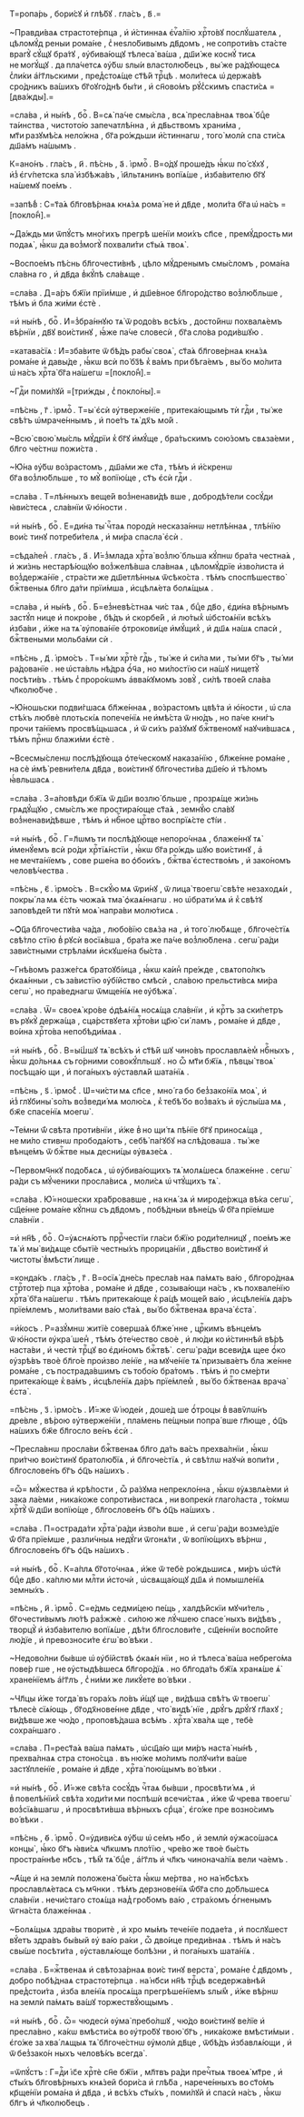 Т=ропа́рь , бори́сꙋ и҆ глѣ́бꙋ . гла́съ , в҃ .=

~Правди́ваѧ страстоте́рпца , и҆ и҆́стиннаѧ є҆ѵⷢ҇а́лїю хрⷭ҇то́вꙋ послꙋ́шателѧ , цѣломꙋ́д реныи рома́не , с̾ неѕло́бивымъ дв҃домъ , не сопроти́въ ста́сте врагꙋ̀ сꙋ́щꙋ бра́тꙋ , ᲂу҆бива́ющꙋ тѣлеса̀ ва́ша , дш҃и́ же коснꙋ́ тисѧ не могꙋ́щꙋ . да пла́четсѧ ᲂу҆́бѡ ѕлы́и властолю́бецъ , вы́ же ра́дꙋющесѧ с̾ли́ки а҆́гг҃льскими , пред̾стоѧ́ще ст҃ѣ́й трⷪ҇цѣ . моли́тесѧ ѡ҆ держа́вѣ сро́дникъ ва́шихъ бг҃оꙋго́днѣ бы́ти , и҆ сн҃ово́мъ рꙋ́с̾скимъ спасти́сѧ =[два́жды].=

=сла́ва , и҆ ны́нѣ , боⷢ҇ . В=сѧ̀ па́че смы́сла , всѧ̀ пресла́внаѧ твоѧ̀ бцⷣе та́инства , чистото́ю запечатлѣ́нна , и҆ дв҃ьствомъ храни́ма , мт҃и разꙋмѣ́сѧ нело́жна , бг҃а ро́ждьши и҆́стиннагѡ , того̀ молѝ спа сти́сѧ дш҃а́мъ на́шымъ .

К=ано́нъ . гла́съ , и҃ . пѣ́снь , а҃ . і҆рмоⷭ҇ . В=о́дꙋ проше́дъ ꙗ҆́кѡ по́ сꙋхꙋ , и҆з̾ є҆гѵ́петска ѕла̀ и҆збѣжа́въ , і҆и҃льтѧнинъ вопїѧ́ше , и҆зба́вителю бг҃ꙋ на́шемꙋ пое́мъ .

=запѣ́в̾ : С=т҃а́ѧ бл҃говѣ́рнаѧ кнѧ́зѧ рома́ не и҆ дв҃де , моли́та бг҃а ѡ҆ на́съ =[покло́н̾].=

~Да́ждь ми ѿпꙋ́стъ мно́гихъ прегрѣ ше́нїи мои́хъ сп҃се , премꙋ́дрость ми подаѧ̀ , ꙗ҆́кѡ да воз̾могꙋ̀ похвали́ти ст҃ы́ѧ твоѧ̀ .

~Воспое́мъ пѣ́снь бл҃гочести́внѣ , цѣло мꙋ́дренымъ смы́сломъ , рома́на сла́вна го , и҆ дв҃да в̾кꙋ́пѣ сла́вѧще .

=сла́ва . Д=а́ръ бж҃їи прїи́мше , и҆ дш҃е́вное бл҃горо́дство воз̾лю́бльше , тѣ́мъ и҆ бла жи́ми є҆стѐ .

=и҆ ны́нѣ , боⷢ҇ . И҆=з̾бра́ннꙋю тѧ̀ ѿ родо́въ всѣ́хъ , досто́йнѡ похвалѧ́емъ вѣ́рнїи , дв҃ꙋ вои́стинꙋ , ꙗ҆́же па́че словесѝ , бг҃а сло́ва роди́вшꙋю .

=катава́сїѧ : И҆=зба́вите ѿ бѣ́дъ рабы̀ своѧ̀ , ст҃а́ѧ бл҃гове́рнаѧ кнѧ́зѧ рома́не и҆ давы́де , ꙗ҆́кѡ всѝ по́ бз҃ѣ к̾ ва́мъ при бѣга́емъ , вы́ бо мо́лита ѡ҆ на́съ хрⷭ҇та̀ бг҃а на́шегѡ =[покло́н̾].=

~Гдⷭ҇и поми́лꙋй =[три́жды , с̾ покло́ны].=

=пѣ́снь , г҃ . і҆рмоⷭ҇ . Т=ы̀ є҆сѝ ᲂу҆тверже́нїе , притека́ющымъ тѝ гдⷭ҇и , ты́ же свѣ́тъ ѡ҆мраче́ннымъ , и҆ пое́тъ тѧ̀ дх҃ъ мо́й .

~Всю̀ свою̀ мы́сль мꙋ́дрїи к̾ бг҃ꙋ и҆мꙋ́ще , бра́тьскимъ сою́зомъ свѧза́еми , бл҃го че́стнѡ пожи́ста .

~Ю҆́на ᲂу҆́бѡ во́зрастомъ , дш҃а́ми же ст҃а , тѣ́мъ и҆ и҆́скренѡ бг҃а воз̾лю́бльше , то мꙋ̀ вопїю́ще , ст҃ъ є҆сѝ гдⷭ҇и .

=сла́ва . Т=лѣ́нныхъ веще́й воз̾ненави́дѣ вше , добродѣ́тели сосꙋ́ди ꙗ҆ви́стесѧ , сла́внїи ѿ ю҆́ности .

=и҆ ны́нѣ , боⷢ҇ . Е҆=ди́на ты̀ чⷭ҇таѧ породѝ несказа́ннѡ нетлѣ́ннаѧ , тлѣ́нїю вои́с тинꙋ потреби́телѧ , и҆ ми́ра спасла̀ є҆сѝ .

=сѣда́лен̾ . гла́съ , а҃ . И҆́=з̾млада хрⷭ҇та̀ воз̾лю́ бльша кꙋ́пнѡ бра́та честна́ѧ , и҆ жи́знь нестарѣ́ющꙋю воз̾желѣ́вша сла́внаѧ , цѣломꙋ́дрїе и҆зво́листа и҆ воз̾держа́нїе , стра́сти же дш҃етлѣ́нныѧ ѿсѣко́ста . тѣ́мъ споспѣшество̀ бжⷭ҇твеныѧ бл҃го да́ти прїи́мша , и҆сцѣлѧ́ета болѧ́щыѧ .

=сла́ва , и҆ ны́нѣ , боⷢ҇ . Б=ез̾невѣ́стнаѧ чи́с таѧ , бцⷣе дв҃о , є҆ди́на вѣ́рнымъ застꙋ́п нице и҆ покро́ве , бѣ́дъ и҆ скорбе́й , и҆ лю́тых̾ ѡ҆бстоѧ́нїи всѣ́хъ и҆зба́ви , и҆́же на тѧ̀ ᲂу҆пова́нїе ѻ҆трокови́це и҆мꙋ́щих̾ , и҆ дш҃ѧ на́шѧ спасѝ , бжⷭ҇твеными мольба́ми сѝ .

=пѣ́снь , д҃ . і҆рмо́съ . Т=ы́ ми хрⷭ҇тѐ гдⷭ҇ь , ты́ же и҆ си́ла ми , ты́ ми бг҃ъ , ты́ ми ра́дованїе . не ѡ҆ста́вль нѣ́дра ѻ҆́ч҃а , но ми́лостїю си на́шꙋ нищетꙋ̀ посѣти́въ . тѣ́мъ с̾ проро́кѡмъ а҆вва́кꙋмомъ зовꙋ̀ , си́лѣ твое́й сла́ва чл҃колю́бче .

~Ю҆́ношьски подви́гшасѧ бл҃же́ннаѧ , во́зрастомъ цвѣ́та и҆ ю҆́ности , ѡ҆ сла стѣ́хъ любвѐ плотьскі́ѧ попече́нїѧ не и҆мѣ́ста ѿ ню́дъ , но па́че кни́гъ прочи та́нїемъ просвѣ́щьшасѧ , и҆ ѿ си́хъ ра́зꙋмꙋ бжⷭ҇твеномꙋ наꙋчи́вшасѧ , тѣ́мъ прⷭ҇нѡ блажи́ми є҆стѐ .

~Всесмы́сленѡ послѣ́дꙋюща ѻ҆те́ческомꙋ наказа́нїю , бл҃же́нне рома́не , на сѐ и҆мѣ̀ ревни́телѧ дв҃да , вои́стинꙋ бл҃гочести́ва дш҃е́ю и҆ тѣ́ломъ ꙗ҆́вльшасѧ .

=сла́ва . З=а́повѣди бж҃їѧ ѿ дш҃и возлю́ бльше , прозрѧ́ще жи́знь грѧдꙋ́щꙋю , смы́слъ же простира́юще ст҃а́ѧ , земнꙋ́ю сла́вꙋ воз̾ненави́дѣвше , тѣ́мъ и҆ нбⷭ҇ное црⷭ҇тво воспрїѧ́сте ст҃і́и .

=и҆ ны́нѣ , боⷢ҇ . Г=л҃ѡмъ ти послѣ́дꙋюще непоро́чнаѧ , блаже́ннꙋ тѧ̀ и҆менꙋ́емъ всѝ ро́ди хрⷭ҇тїѧ́нстїи , ꙗ҆́кѡ бг҃а ро́ждь шꙋю вои́стинꙋ , а҆ не мечта́нїемъ , сове рше́на во ѻ҆бои́хъ , бжⷭ҇тва̀ є҆стество́мъ , и҆ зако́номъ человѣ́чества .

=пѣ́снь , є҃ . і҆рмо́съ . В=скꙋ́ю мѧ ѿри́нꙋ , ѿ лица̀ твоегѡ̀ свѣ́те незаходѧ́и , покры́ ла мѧ є҆́сть чюжа́ѧ тма̀ ѻ҆каѧ́ннагѡ . но ѡ҆брати́ мѧ и҆ к̾ свѣ́тꙋ заповѣде́й ти пꙋтѝ моѧ̀ напра́ви молю́тисѧ .

~Ѻ҆ц҃а бл҃гочести́ва ча́да , любо́вїю свѧ́за на , и҆ того̀ лю́бѧще , бл҃гоче́стїѧ свѣ́тло стїю в̾ рꙋсѝ восїѧ́вша , бра́та же па́че воз̾лю́блена . сегѡ̀ ра́ди зави́стными стрѣла́ми и҆скꙋше́на бы́ста .

~Гнѣ́вомъ разже́гсѧ братоꙋбі́ица , ꙗ҆́кѡ ка́ин̾ пре́жде , свѧтопо́лкъ ѻ҆каѧ́нныи , съ за́вистїю ᲂу҆бі́йство смѣсѝ , сла́вою прельсти́всѧ ми́ра сегѡ̀ , но пра́веднагѡ ѿмще́нїѧ не ᲂу҆бѣжа̀ .

=сла́ва . Ѿ= своеѧ̀ кро́ве ѻ҆дѣѧ́нїѧ носѧ́ща сла́внїи , и҆ крⷭ҇тъ за ски́петръ въ рꙋкꙋ̀ держа́ща , сца́рствꙋета хрⷭ҇то́ви цр҃ю̀ си́ ламъ , рома́не и҆ дв҃де , во́ина хрⷭ҇то́ва непобѣди́маѧ .

=и҆ ны́нѣ , боⷢ҇ . В=ы́ш̾шꙋ тѧ̀ всѣ́хъ и҆ ст҃ѣ́й шꙋ чино́въ прославлѧ́ем̾ нбⷭ҇ныхъ , ꙗ҆́кѡ до́льнѧѧ съ го́рними совокꙋ́пльшꙋ . но ѽ мт҃и бж҃їѧ , пѣвцы̀ твоѧ̀ посѣща́ю щи , и҆ пога́ныхъ ᲂу҆ставлѧ́й шата́нїѧ .

=пѣ́снь , ѕ҃ . і҆рмо́с̾ . Ѡ҆=чи́сти мѧ сп҃се , мно́ га бо без̾зако́нїѧ моѧ̀ , и҆ и҆з̾ глꙋбины̀ ѕо́лъ воз̾веди́ мѧ молю́сѧ , к̾ тебѣ́ бо воз̾ва́хъ и҆ ᲂу҆слы́ша мѧ , бж҃е спасе́нїѧ моегѡ̀ .

~Те́мни ѿ́ свѣта проти́внїи , и҆́же в̾ но щи́ тѧ пѣ́нїе бг҃ꙋ приносѧ́ща , не ми́ло стивнѡ пробода́ютъ , себѣ̀ па́гꙋбꙋ на слѣ́доваша . ты́ же вѣнце́мъ ѿ бжⷭ҇тве ныѧ десни́цы ᲂу҆вѧзе́сѧ .

~Первомч҃нкꙋ подо́бѧсѧ , ѡ҆ ᲂу҆бива́ющихъ тѧ̀ молѧ́шесѧ блаже́нне . сегѡ̀ ра́ди съ мꙋ́ченики просла́висѧ , моли́сѧ ѡ҆ чтꙋ́щихъ тѧ̀ .

=сла́ва . Ю҆́=ношески хра́бровавше , на кнѧ́ зѧ и҆ мироде́ржца вѣ́ка сегѡ̀ , сщ҃е́нне рома́не кꙋ́пнѡ съ дв҃домъ , побѣ́дныи вѣне́цъ ѿ́ бг҃а прїе́мше сла́внїи .

=и҆ нн҃ѣ , боⷢ҇ . О=у҆ѧснѧ́ютъ пррⷪ҇честїи гла́си бж҃їю роди́телницꙋ , пое́мъ же тѧ̀ и҆ мы̀ ви́дѧще сбытїѐ честны́хъ прорица́нїи , дв҃ьство вои́стинꙋ и҆ чистоты̀ в̾мѣсти́ лище .

=конда́къ . гла́съ , г҃ . В=осїѧ̀ дне́сь пресла́в наѧ па́мѧть ва́ю , бл҃горо́днаѧ стрⷭ҇тоте́р пца хрⷭ҇то́ва , рома́не и҆ дв҃де , созыва́ющи на́съ , къ похвале́нїю хрⷭ҇та̀ бг҃а на́шегѡ . тѣ́мъ притека́юще к̾ ра́цѣ моще́й ва́ю , и҆сцѣле́нїѧ да́ръ прїе́млемъ , моли́твами ва́ю ст҃а́ѧ , вы́ бо бжⷭ҇твенаѧ врача̀ є҆ста̀ .

=и҆́косъ . Р=азꙋ́мнѡ житїѐ соверша́ѧ бл҃же́ нне , црⷭ҇кимъ вѣнце́мъ ѿ ю҆́ности ᲂу҆кра́ шен̾ , тѣ́мъ ѻ҆те́чество своѐ , и҆ лю́ди ко и҆́стиннѣй вѣ́рѣ наста́ви , и҆ честѝ трⷪ҇цꙋ во є҆ди́номъ бжⷭ҇твѣ̀ . сегѡ̀ ра́ди всеви́дѧ щее ѻ҆́ко ᲂу҆зрѣ́въ твоѐ бл҃го́е прои҆зво ле́нїе , на мꙋче́нїе тѧ̀ призыва́етъ бла же́нне рома́не , съ пострада́вшимъ съ тобо́ю бра́томъ . тѣ́мъ и҆ по сме́рти притека́юще к̾ ва́мъ , и҆сцѣле́нїѧ да́ръ прїе́млем̾ , вы́ бо бжⷭ҇твенаѧ врача̀ є҆ста̀ .

=пѣ́снь , з҃ . і҆рмо́съ . И҆́=же ѿ і҆юде́и , доше́д ше ѻ҆́троцы в̾ вавѷлѡ́нъ дре́вле , вѣ́рою ᲂу҆тверже́нїи , пла́мень пе́щныи попра́ вше гл҃юще , ѻ҆ц҃ъ на́шихъ бж҃е бл҃госло ве́нъ є҆сѝ .

~Пресла́внѡ просла́ви бжⷭ҇твенаѧ бл҃го да́ть ва́съ прехва́лнїи , ꙗ҆́кѡ при́тчю вои́стинꙋ братолю́бїѧ , и҆ бл҃гоче́стїѧ , и҆ свѣ́тлѡ наꙋчѝ вопи́ти , бл҃гослове́нъ бг҃ъ ѻ҆ц҃ъ на́шихъ .

=ѽ= мꙋ́жества и҆ крѣ́пости , ѽ ра́зꙋма непрекло́нна , ꙗ҆́кѡ ᲂу҆ѧзвлѧ́еми и҆ зака ла́еми , ника́коже сопроти́вистасѧ , ни вопрекѝ глаго́ласта , то́кмѡ хрⷭ҇тꙋ̀ ѿ дш҃и вопїю́ще , бл҃гослове́нъ бг҃ъ ѻ҆ц҃ъ на́шихъ .

=сла́ва . П=острада́ти хрⷭ҇та̀ ра́ди и҆зво́ли вше , и҆ сегѡ̀ ра́ди возме́здїе ѿ́ бг҃а прїе́мше , разли́чныѧ недꙋ́ги ѿгонѧ́ти , ѿ вопїю́щихъ вѣ́рнѡ , бл҃гослове́нъ бг҃ъ ѻ҆ц҃ъ на́шихъ .

=и҆ ны́нѣ , боⷢ҇ . К=а́плѧ бг҃ото́чнаѧ , и҆́же ѿ тебѐ ро́ждьшисѧ , ми́ръ ѡ҆ст҃ѝ бцⷣе дв҃о . ка́плю ми млⷭ҇ти и҆сточѝ , ѡ҆свѧща́ющꙋ дш҃ѧ и҆ помышле́нїѧ земны́хъ .

=пѣ́снь , и҃ . і҆рмоⷭ҇ . С=е́дмь седми́цею пе́щь , халдѣ́йскїи мꙋчи́тель , бг҃очести́вымъ лю́тѣ раз̾жжѐ . си́лою же лꙋ́чшею спасе́ ныхъ ви́дѣвъ , творцꙋ̀ и҆ и҆зба́вителю вопїѧ́ше , дѣ́ти бл҃гослови́те , сщ҃е́ннїи воспо́йте лю́дїе , и҆ превозноси́те є҆гѡ̀ во́ вѣки .

~Недово́лни бы́вше ѡ҆ ᲂу҆бі́йствѣ ѻ҆каѧ́н нїи , но и҆ тѣлеса̀ ва́ша небрего́ма пове́р гше , не ᲂу҆стыдѣ́вшесѧ бл҃горо́дїѧ . но бл҃года́ть бж҃їѧ хранѧ́ше ѧ҆̀ хране́нїемъ а҆́гг҃лъ , с̾ ни́ми же ликꙋ́ете во́ вѣки .

~Чл҃цы и҆́же тогда̀ въ гора́хъ ло́въ и҆́щꙋ ще , ви́дѣша свѣ́тъ ѿ твоегѡ̀ тѣлесѐ сїѧ́ющь , бг҃одх҃нове́нне дв҃де , что̀ видѣ́ нїе , дрꙋ́гъ дрꙋ́гꙋ гл҃ахꙋ ; ви́дѣвше же чю́до , проповѣ́даша всѣ́мъ . хрⷭ҇та̀ хва́лѧ ще , тебѐ сохра́ншаго .

=сла́ва . П=рест҃а́ѧ ва́ша па́мѧть , ѡ҆сщ҃а́ю щи ми́ръ наста̀ ны́нѣ , прехва́лнаѧ стра стоно́сца . въ ню́же мо́лимъ полꙋчи́ти ва́ше застꙋпле́нїе , рома́не и҆ дв҃де , хрⷭ҇та̀ пою́щымъ во́ вѣки .

=и҆ ны́нѣ , боⷢ҇ . И҆́=же свѣ́та сосꙋ́дъ чⷭ҇таѧ бы́вши , просвѣти́ мѧ , и҆ в̾ повелѣ́нїих̾ свѣ́та ходи́ти ми поспѣшѝ всечи́стаѧ , и҆́же ѿ́ чрева твоегѡ̀ воз̾сїѧ́вшагѡ , и҆ просвѣти́вша вѣ́рныхъ срⷣца̀ , є҆го́же пре возно́симъ во́ вѣки .

=пѣ́снь , ѳ҃ . і҆рмоⷭ҇ . О=у҆диви́сѧ ᲂу҆́бѡ ѡ҆ се́мъ нб҃о , и҆ землѝ ᲂу҆жасо́шасѧ концы̀ , ꙗ҆́ко бг҃ъ ꙗ҆ви́сѧ чл҃кѡмъ пло́тїю , чре́во же твоѐ бы́сть простра́ннѣе нб҃съ , тѣ́м̾ тѧ̀ бцⷣе , а҆́гг҃лъ и҆ чл҃къ чинонача́лїѧ вели ча́емъ .

~А҆́ще и҆ на землѝ положена̀ бы́ста ꙗ҆́кѡ ме́ртва , но на́ нб҃сѣхъ прославлѧ́етасѧ съ мч҃нки . тѣ́мъ дерзнове́нїѧ ѿ́бг҃а спо до́бльшесѧ сла́внїи . нечи́стаго стоѧ́ща над̾ гро́бомъ ва́ю , стра́хомъ ѻ҆́гненымъ ѿгна́ста блаже́ннаѧ .

~Болѧ́щыѧ здра́вы творитѐ , и҆ хро мы́мъ тече́нїе подае́та , и҆ послꙋшест вꙋ́етъ здра́въ бы́вый ᲂу҆ ва́ю ра́ки , ѽ дво́ице преди́внаѧ . тѣ́мъ и҆ на́съ свы́ше посѣти́та , ᲂу҆ставлѧ́юще болѣ́зни , и҆ пога́ныхъ шата́нїѧ .

=сла́ва . Б=жⷭ҇твенаѧ и҆ свѣтоза́рнаѧ вои́с тинꙋ верста̀ , рома́не с̾ дв҃домъ , добро побѣ́днаѧ страстоте́рпца . на́ нб҃си нн҃ѣ трⷪ҇цѣ вседержа́внѣй пред̾стои́та , и҆зба вле́нїѧ просѧ́ща прегрѣше́нїемъ ѕлы́м̾ , и҆́же вѣ́рнѡ на землѝ па́мѧть ва́шꙋ торжествꙋ́ющымъ .

=и҆ ны́нѣ , боⷢ҇ . ѽ= чюдесѝ ᲂу҆ма̀ пребо́лшꙋ , чю́до вои́стинꙋ ве́лїе и҆ пресла́вно , ка́кѡ вмѣсти́сѧ во ᲂу҆тро́бꙋ твою̀ бг҃ъ , ника́коже вмѣсти́мыи . є҆го́же за хва́ лѧщыѧ тѧ̀ бл҃гоче́стнѡ ᲂу҆молѝ дв҃це , ѿбѣ́дъ и҆збавлѧ́ющи , и҆ ѿ без̾зако́н ныхъ человѣ́къ всегда̀ .

=ѿпꙋ́стъ : Г=дⷭ҇и і҆с҃е хрⷭ҇тѐ сн҃е бж҃їи , мл҃твъ ра́ди пречⷭ҇тыѧ твоеѧ̀ мт҃ре , и҆ ст҃ы́хъ бл҃говѣ́рныхъ кнѧ́зей бори́са и҆ глѣ́ба , нарече́нныхъ во ст҃о́мъ кр҃ще́нїи рома́на и҆ дв҃да , и҆ всѣ́хъ ст҃ы́хъ , поми́лꙋй и҆ спасѝ на́съ , ꙗ҆́кѡ бл҃гъ и҆ чл҃колю́бецъ .

